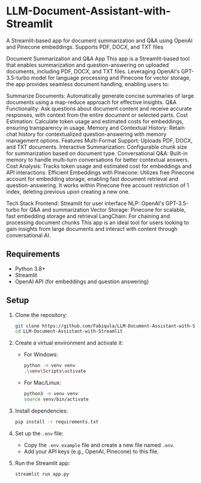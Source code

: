 # LLM-Document-Assistant-with-Streamlit
A Streamlit-based app for document summarization and Q&amp;A using OpenAI and Pinecone embeddings.
Supports PDF, DOCX, and TXT files

Document Summarization and Q&A App
This app is a Streamlit-based tool that enables summarization and question-answering on uploaded documents,
including PDF, DOCX, and TXT files.
Leveraging OpenAI's GPT-3.5-turbo model for language processing and Pinecone for vector storage,
the app provides seamless document handling, enabling users to:

Summarize Documents:
Automatically generate concise summaries of large documents using a map-reduce approach for effective insights.
Q&A Functionality:
Ask questions about document content and receive accurate responses, with context from the entire document or selected parts.
Cost Estimation: Calculate token usage and estimated costs for embeddings, ensuring transparency in usage.
Memory and Contextual History: Retain chat history for contextualized question-answering with memory management options.
Features
Multi-Format Support: Uploads PDF, DOCX, and TXT documents.
Interactive Summarization: Configurable chunk size for summarization based on document type.
Conversational Q&A: Built-in memory to handle multi-turn conversations for better contextual answers.
Cost Analysis: Tracks token usage and estimated cost for embeddings and API interactions.
Efficient Embeddings with Pinecone:
Utilizes free Pinecone account for embedding storage, enabling fast document retrieval and question-answering.
It works within Pinecone free account restriction of 1 index, deleting previous upon creating a new one.

Tech Stack
Frontend: Streamlit for user interface
NLP: OpenAI's GPT-3.5-turbo for Q&A and summarization
Vector Storage: Pinecone for scalable, fast embedding storage and retrieval
LangChain: For chaining and processing document chunks
This app is an ideal tool for users looking to gain insights from large documents and interact with content
through conversational AI.

## Requirements

- Python 3.8+
- Streamlit
- OpenAI API (for embeddings and question answering)

## Setup

1. Clone the repository:
    ```bash
    git clone https://github.com/Fabiqula/LLM-Document-Assistant-with-Streamlit.git
    cd LLM-Document-Assistant-with-Streamlit
    ```

2. Create a virtual environment and activate it:
    - For Windows:
      ```bash
      python -m venv venv
      .\venv\Scripts\activate
      ```
    - For Mac/Linux:
      ```bash
      python3 -m venv venv
      source venv/bin/activate
      ```

3. Install dependencies:
    ```bash
    pip install -r requirements.txt
    ```

4. Set up the `.env` file:
    - Copy the `.env.example` file and create a new file named `.env`.
    - Add your API keys (e.g., OpenAI, Pinecone) to this file.

5. Run the Streamlit app:
    ```bash
    streamlit run app.py
    ```